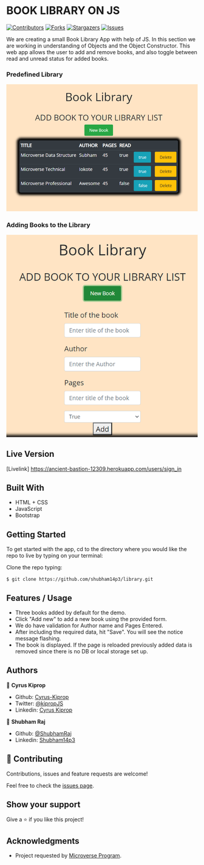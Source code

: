 # BOOK LIBRARY ON JS

[![Contributors][contributors-shield]][contributors-url]
[![Forks][forks-shield]][forks-url]
[![Stargazers][stars-shield]][stars-url]
[![Issues][issues-shield]][issues-url]

We are creating a small Book Library App with help of JS. In this section we are working in understanding of  Objects and the Object Constructor. This web app allows the user to add and remove books, and also toggle between read and unread status for added books.

### Predefined Library

![screenshot1](assets/images/book1.PNG)

### Adding Books to the Library

![screenshot2](assets/images/book2.PNG)


## Live Version

[Livelink] https://ancient-bastion-12309.herokuapp.com/users/sign_in

## Built With

- HTML + CSS
- JavaScript
- Bootstrap

## Getting Started

To get started with the app, cd to the directory where you would like the repo to live by typing on your terminal:

Clone the repo typing:

```
$ git clone https://github.com/shubham14p3/library.git
```

##  Features / Usage
- Three books added by default for the demo.
- Click "Add new" to add a new book using the provided form.
- We do have validation for Author name and Pages Entered.
- After including the required data, hit "Save". You will see the notice message flashing.
- The book is displayed. If the page is reloaded previously added data is removed since there is no DB or local storage set up.


## Authors

👤 **Cyrus Kiprop**

- Github: [Cyrus-Kiprop](https://github.com/Cyrus-Kiprop)
- Twitter: [@kipropJS](https://twitter.com/kipropJS)
- Linkedin: [Cyrus Kiprop](https://www.linkedin.com/in/cyrus-kiprop-ba7320120/)


👤 **Shubham Raj**

- Github: [@ShubhamRaj](https://github.com/shubham14p3)
- Linkedin: [Shubham14p3](https://www.linkedin.com/in/shubham14p3/)

## 🤝 Contributing

Contributions, issues and feature requests are welcome!

Feel free to check the [issues page](https://github.com/shubham14p3//library/issues/).

## Show your support

Give a ⭐️ if you like this project!

## Acknowledgments

- Project requested by [Microverse Program](https://www.microverse.org/).

<!-- MARKDOWN LINKS & IMAGES -->

[contributors-shield]: https://img.shields.io/github/contributors/shubham14p3/members-only.svg?style=flat-square
[contributors-url]: https://github.com/shubham14p3/library/graphs/contributors
[forks-shield]: https://img.shields.io/github/forks/shubham14p3/members-only.svg?style=flat-square
[forks-url]: https://github.com/shubham14p3/library/network/members
[stars-shield]: https://img.shields.io/github/stars/shubham14p3/members-only.svg?style=flat-square
[stars-url]: https://github.com/shubham14p3/library/stargazers
[issues-shield]: https://img.shields.io/github/issues/shubham14p3/members-only.svg?style=flat-square
[issues-url]: https://github.com/shubham14p3/library/issues
